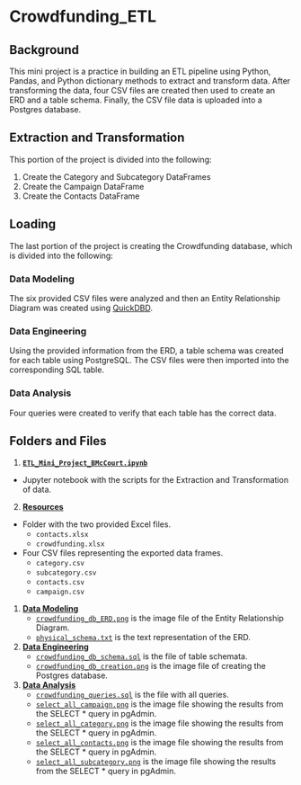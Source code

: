 # Crowdfunding_ETL

## Background
This mini project is a practice in building an ETL pipeline using Python, Pandas, and Python dictionary methods to extract and transform data. After transforming the data,  four CSV files are created then used to create an ERD and a table schema. Finally, the CSV file data is uploaded into a Postgres database.

## Extraction and Transformation
This portion of the project is divided into the following:

1. Create the Category and Subcategory DataFrames
2. Create the Campaign DataFrame
3. Create the Contacts DataFrame

## Loading
The last portion of the project is creating the Crowdfunding database, which is divided into the following:

### Data Modeling
The six provided CSV files were analyzed and then an Entity Relationship Diagram was created using [QuickDBD](http://www.quickdatabasediagrams.com/).

### Data Engineering
Using the provided information from the ERD, a table schema was created for each table using PostgreSQL.  The CSV files were then imported into the corresponding SQL table.

### Data Analysis
Four queries were created to verify that each table has the correct data.

## Folders and Files
1. **[`ETL_Mini_Project_BMcCourt.ipynb`](https://github.com/blmccourt/Crowdfunding_ETL/blob/main/ETL_Mini_Project_BMcCourt.ipynb)**
- Jupyter notebook with the scripts for the Extraction and Transformation of data.
2. **[Resources](https://github.com/blmccourt/Crowdfunding_ETL/tree/main/Resources)**
- Folder with the two provided Excel files.
  - `contacts.xlsx`
  - `crowdfunding.xlsx`
- Four CSV files representing the exported data frames.
  - `category.csv`
  - `subcategory.csv`
  - `contacts.csv`
  - `campaign.csv`
1. **[Data Modeling](https://github.com/blmccourt/Crowdfunding_ETL/tree/main/Data%20Modeling)**
   - [`crowdfunding_db_ERD.png`](https://github.com/blmccourt/Crowdfunding_ETL/blob/main/Data%20Modeling/crowdfunding_db_ERD.png) is the image file of the Entity Relationship Diagram.
   - [`physical_schema.txt`](https://github.com/blmccourt/Crowdfunding_ETL/blob/main/Data%20Modeling/physical_schema.txt) is the text representation of the ERD.
2. **[Data Engineering](https://github.com/blmccourt/Crowdfunding_ETL/tree/main/Data%20Engineering)**
   - [`crowdfunding_db_schema.sql`](https://github.com/blmccourt/Crowdfunding_ETL/blob/main/Data%20Engineering/crowdfunding_db_schema.sql) is the file of table schemata.
   - [`crowdfunding_db_creation.png`](https://github.com/blmccourt/Crowdfunding_ETL/blob/main/Data%20Engineering/crowdfunding_db_creation.png) is the image file of creating the Postgres database.
3. **[Data Analysis](https://github.com/blmccourt/Crowdfunding_ETL/tree/main/Data%20Analysis)**
   - [`crowdfunding_queries.sql`](https://github.com/blmccourt/Crowdfunding_ETL/blob/main/Data%20Analysis/crowdfunding_queries.sql) is the file with all queries.
   - [`select_all_campaign.png`](https://github.com/blmccourt/Crowdfunding_ETL/blob/main/Data%20Analysis/select_all_campaign.png) is the image file showing the results from the SELECT * query in pgAdmin.
   - [`select_all_category.png`](https://github.com/blmccourt/Crowdfunding_ETL/blob/main/Data%20Analysis/select_all_category.png) is the image file showing the results from the SELECT * query in pgAdmin.
   - [`select_all_contacts.png`](https://github.com/blmccourt/Crowdfunding_ETL/blob/main/Data%20Analysis/select_all_contacts.png) is the image file showing the results from the SELECT * query in pgAdmin.
   - [`select_all_subcategory.png`](https://github.com/blmccourt/Crowdfunding_ETL/blob/main/Data%20Analysis/select_all_subcategory.png) is the image file showing the results from the SELECT * query in pgAdmin.
